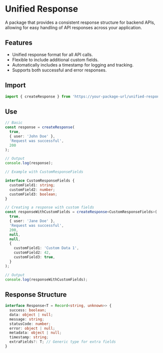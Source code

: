 # Unified Response

A package that provides a consistent response structure for backend APIs, allowing for easy handling of API responses across your application.

## Features

- Unified response format for all API calls.
- Flexible to include additional custom fields.
- Automatically includes a timestamp for logging and tracking.
- Supports both successful and error responses.

## Import

```typescript
import { createResponse } from 'https://your-package-url/unified-response.ts';
```

## Use

```typescript
// Basic
const response = createResponse(
  true,
  { user: 'John Doe' },
  'Request was successful',
  200
);

// Output
console.log(response);
```

```typescript
// Example with CustomResponseFields

interface CustomResponseFields {
  customField1: string;
  customField2: number;
  customField3: boolean;
}

// Creating a response with custom fields
const responseWithCustomFields = createResponse<CustomResponseFields>(
  true,
  { user: 'Jane Doe' },
  'Request was successful',
  200,
  null,
  null,
  {
    customField1: 'Custom Data 1',
    customField2: 42,
    customField3: true,
  }
);

// Output
console.log(responseWithCustomFields);
```

## Response Structure

```typescript
interface Response<T = Record<string, unknown>> {
  success: boolean;
  data: object | null;
  message: string;
  statusCode: number;
  error: object | null;
  metadata: object | null;
  timestamp: string;
  extraFields?: T; // Generic type for extra fields
}
```
